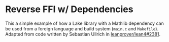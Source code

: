 # Reverse FFI w/ Dependencies

This a simple example of how a Lake library with a Mathlib dependency can be used from a foreign language and build system (`main.c` and `Makefile`). Adapted from code written by Sebastian Ullrich in [leanprover/lean4#2381](https://github.com/leanprover/lean4/pull/2381).
